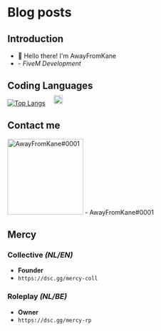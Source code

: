 # Blog posts
<!-- BLOG-POST-LIST:START -->
<!-- BLOG-POST-LIST:END -->

## Introduction

- 👋 Hello there! I'm AwayFromKane
- <img src="https://i.imgur.com/oHouJ74.jpg" alt="AwayFromKane#0001" href="https://dsc.gg/mercy-coll" width="20" height="20" style="position: absolute; padding:2vh;"> - *FiveM Development*

## Coding Languages
[![Top Langs](https://github-readme-stats.vercel.app/api/top-langs/?username=AwayFromKane&layout=compact&langs_count=10&show_icons=true)](https://github.com/AwayFromKane)

## Contact me
<img src="https://www.freepnglogos.com/uploads/discord-logo-png/concours-discord-cartes-voeux-fortnite-france-6.png" alt="AwayFromKane#0001" href="https://dsc.gg/mercy-coll" width="170" height="170">
- AwayFromKane#0001

## Mercy

### Collective *(NL/EN)*
- **Founder**
- `https://dsc.gg/mercy-coll`

### Roleplay *(NL/BE)*
- **Owner**
- `https://dsc.gg/mercy-rp`
